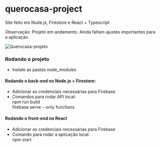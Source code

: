 # querocasa-project
Site feito em Node.js, Firestore e React + Typescript


Observação: Projeto em andamento. Ainda faltam ajustes importantes para a aplicação.


![Querocasa-projeto](https://user-images.githubusercontent.com/90471309/184241627-6b21fbb1-3a0b-498a-8c5c-23ec2146b883.gif)


### Rodando o projeto
* Instale as pastas node_modules

#### Rodando o back-end no Node.js + Firestore:
* Adicionar as credenciais necessárias para Firebase
* Comandos para rodar API local: <br/>
  npm run build <br/>
  firebase serve --only functions
  
  
#### Rodando o front-end no React
 * Adicionar as credenciais necessárias para Firebase
 * Comando para rodar a aplicação local: <br/>
  npm start


